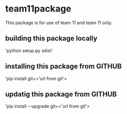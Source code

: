 # team11package
This package is for use of team 11 and team 11 only.

## building this package locally
'python setup.py sdist'

## installing this package from GITHUB
'pip install git+<'url from git'>

## updatig this package from GITHUB
'pip install --upgrade git+<'url from git'>